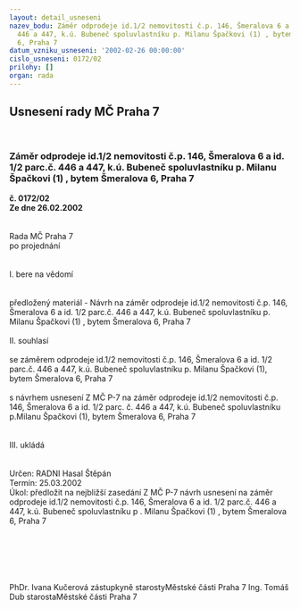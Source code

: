 ```yaml
---
layout: detail_usneseni
nazev_bodu: Záměr odprodeje id.1/2 nemovitosti č.p. 146, Šmeralova 6 a id. 1/2 parc.č.
  446 a 447, k.ú. Bubeneč spoluvlastníku p. Milanu Špačkovi (1) , bytem Šmeralova
  6, Praha 7
datum_vzniku_usneseni: '2002-02-26 00:00:00'
cislo_usneseni: 0172/02
prilohy: []
organ: rada
---
```

<div id="ucUsn_pList" class="usn">
	<span><h2>Usnesení rady MČ Praha 7 </h2>
<br></span><div class="standBody">
<span><h3>Záměr odprodeje id.1/2 nemovitosti č.p. 146, Šmeralova 6 a id. 1/2 parc.č. 446 a 447, k.ú. Bubeneč spoluvlastníku p. Milanu Špačkovi (1) , bytem Šmeralova 6, Praha 7</h3></span><div class="center">
		<strong>č. 0172/02</strong><br>
	</div>
<div class="center">
		<strong>Ze dne 26.02.2002</strong><br><br>
	</div>
<br>Rada MČ Praha 7<br>po projednání<br><br><br>I.	bere na vědomí<br><br> <br>předložený materiál - Návrh na záměr odprodeje id.1/2 nemovitosti č.p. 146, Šmeralova 6 a id. 1/2 parc.č. 446 a 447, k.ú. Bubeneč spoluvlastníku  p. Milanu Špačkovi (1) , bytem Šmeralova 6, Praha 7<br><br>II.	souhlasí <br><br>se záměrem odprodeje id.1/2 nemovitosti č.p. 146, Šmeralova 6 a id. 1/2 parc.č. 446 a 447, k.ú. Bubeneč  spoluvlastníku  p. Milanu Špačkovi (1), bytem Šmeralova 6, Praha 7<br><br>s návrhem usnesení Z MČ P-7 na záměr odprodeje id.1/2 nemovitosti č.p. 146, Šmeralova 6 a id. 1/2 parc. č. 446 a 447, k.ú. Bubeneč  spoluvlastníku  p.Milanu Špačkovi (1), bytem Šmeralova 6, Praha 7<br><br><br>III.	ukládá <br><br> <br>Určen:	RADNI Hasal Štěpán<br>Termín: 25.03.2002<br>Úkol:	předložit na nejbližší zasedání Z MČ P-7 návrh usnesení na záměr odprodeje id.1/2 nemovitosti č.p. 146, Šmeralova 6 a id. 1/2 parc.č. 446 a 447, k.ú. Bubeneč  spoluvlastníku  p . Milanu Špačkovi (1) , bytem Šmeralova 6, Praha 7<br> <br><br><br><br> <br>	<br>PhDr. Ivana Kučerová zástupkyně starostyMěstské části Praha 7	Ing. Tomáš Dub starostaMěstské části Praha 7<br>	<br><br>
</div>
</div>